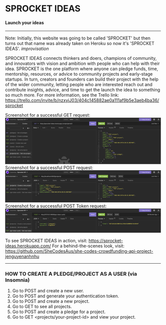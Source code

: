 # SPROCKET IDEAS
#### Launch your ideas

***

Note: Initially, this website was going to be called 'SPROCKET' but then turns out that name was already taken on Heroku so now it's 'SPROCKET IDEAS'. *improvisation*

SPROCKET IDEAS connects thinkers and doers, champions of community, and innovators with vision and ambition with people who can help with their idea. SPROCKET is the one platform where anyone can pledge funds, time, mentorship, resources, or advice to community projects and early-stage startups. In turn, creators and founders can build their project with the help of the wider community, letting people who are interested reach out and contribute insights, advice, and time to get the launch the idea to something so much more. 
For more information, see the Trello link: https://trello.com/invite/b/nzxyiJ03/404c145882ae0a111af9b5e3aeb4ba36/sprocket

Screenshot for a successful GET request: ![](Screenshots/GETProject.png)
Screenshot for a successful POST request: ![](Screenshots/POSTProject.png)
Screenshot for a successful POST Token request: ![](Screenshots/POSTToken.png)

To see SPROCKET IDEAS in action, visit: https://sprocket-ideas.herokuapp.com/
For a behind-the-scenes look, visit: https://github.com/SheCodesAus/she-codes-crowdfunding-api-project-jenguyenanhnhu
***

### HOW TO CREATE A PLEDGE/PROJECT AS A USER (via Insomnia)
1. Go to POST <users/> and create a new user.
2. Go to POST <api-token-auth/> and generate your authentication token.
3. Go to POST <projects/> and create a new project.
4. Go to GET <projects/> to see all projects.
4. Go to POST <pledges/> and create a pledge for a project.
5. Go to GET <projects/your-project-id> and view your project.